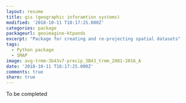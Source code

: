 ```yaml
---
layout: resume
title: gis (geographic inforamtion systems)
modified: '2018-10-11 T18:17:25.000Z'
categories: package
packageurl: geoimagine-ktpands
excerpt: "Package for creating and re-projecting spatial datasets"
tags:
  - Python package
  - SMAP
image: avg-trmm-3b43v7-precip_3B43_trmm_2001-2016_A
date: '2018-10-11 T18:17:25.000Z'
comments: true
share: true
---
```


To be completed
